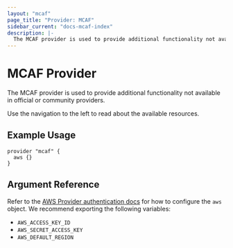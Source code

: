 ```yaml
---
layout: "mcaf"
page_title: "Provider: MCAF"
sidebar_current: "docs-mcaf-index"
description: |-
  The MCAF provider is used to provide additional functionality not available in official or community providers.
---
```


# MCAF Provider

The MCAF provider is used to provide additional functionality not available in official or community providers.

Use the navigation to the left to read about the available resources.

## Example Usage

```hcl
provider "mcaf" {
  aws {}
}
```

## Argument Reference

Refer to the <a href="https://registry.terraform.io/providers/hashicorp/aws/latest/docs#authentication">AWS
Provider authentication docs</a> for how to configure the `aws` object. We
recommend exporting the following variables:

* `AWS_ACCESS_KEY_ID`
* `AWS_SECRET_ACCESS_KEY`
* `AWS_DEFAULT_REGION`
